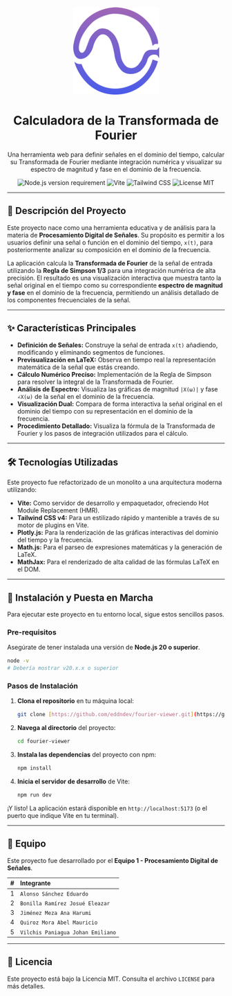 <div align="center">
  <img src="./assets/logo.svg" alt="Logo del Proyecto" width="200">
  <br/>
  <h1>
    <b>Calculadora de la Transformada de Fourier</b>
  </h1>
  <p>
    Una herramienta web para definir señales en el dominio del tiempo, calcular su Transformada de Fourier mediante integración numérica y visualizar su espectro de magnitud y fase en el dominio de la frecuencia.
  </p>
</div>

<div align="center">
  <img src="https://img.shields.io/badge/Node.js-%3E%3D20-8A2BE2?style=for-the-badge&logo=node.js&logoColor=white" alt="Node.js version requirement">
  <img src="https://img.shields.io/badge/Vite-646CFF?style=for-the-badge&logo=vite&logoColor=white" alt="Vite">
  <img src="https://img.shields.io/badge/Tailwind_CSS-9370DB?style=for-the-badge&logo=tailwind-css&logoColor=white" alt="Tailwind CSS">
  <img src="https://img.shields.io/badge/License-MIT-9370DB?style=for-the-badge" alt="License MIT">
</div>

---

## 📜 Descripción del Proyecto

Este proyecto nace como una herramienta educativa y de análisis para la materia de **Procesamiento Digital de Señales**. Su propósito es permitir a los usuarios definir una señal o función en el dominio del tiempo, `x(t)`, para posteriormente analizar su composición en el dominio de la frecuencia.

La aplicación calcula la **Transformada de Fourier** de la señal de entrada utilizando la **Regla de Simpson 1/3** para una integración numérica de alta precisión. El resultado es una visualización interactiva que muestra tanto la señal original en el tiempo como su correspondiente **espectro de magnitud y fase** en el dominio de la frecuencia, permitiendo un análisis detallado de los componentes frecuenciales de la señal.

---

## ✨ Características Principales

* **Definición de Señales:** Construye la señal de entrada `x(t)` añadiendo, modificando y eliminando segmentos de funciones.
* **Previsualización en LaTeX:** Observa en tiempo real la representación matemática de la señal que estás creando.
* **Cálculo Numérico Preciso:** Implementación de la Regla de Simpson para resolver la integral de la Transformada de Fourier.
* **Análisis de Espectro:** Visualiza las gráficas de magnitud `|X(ω)|` y fase `∠X(ω)` de la señal en el dominio de la frecuencia.
* **Visualización Dual:** Compara de forma interactiva la señal original en el dominio del tiempo con su representación en el dominio de la frecuencia.
* **Procedimiento Detallado:** Visualiza la fórmula de la Transformada de Fourier y los pasos de integración utilizados para el cálculo.

---

## 🛠️ Tecnologías Utilizadas

Este proyecto fue refactorizado de un monolito a una arquitectura moderna utilizando:

* **Vite:** Como servidor de desarrollo y empaquetador, ofreciendo Hot Module Replacement (HMR).
* **Tailwind CSS v4:** Para un estilizado rápido y mantenible a través de su motor de plugins en Vite.
* **Plotly.js:** Para la renderización de las gráficas interactivas del dominio del tiempo y la frecuencia.
* **Math.js:** Para el parseo de expresiones matemáticas y la generación de LaTeX.
* **MathJax:** Para el renderizado de alta calidad de las fórmulas LaTeX en el DOM.

---

## 🚀 Instalación y Puesta en Marcha

Para ejecutar este proyecto en tu entorno local, sigue estos sencillos pasos.

### **Pre-requisitos**

Asegúrate de tener instalada una versión de **Node.js 20 o superior**.

```bash
node -v
# Debería mostrar v20.x.x o superior
````

### **Pasos de Instalación**

1.  **Clona el repositorio** en tu máquina local:

    ```bash
    git clone [https://github.com/eddndev/fourier-viewer.git](https://github.com/eddndev/fourier-viewer.git)
    ```

2.  **Navega al directorio** del proyecto:

    ```bash
    cd fourier-viewer
    ```

3.  **Instala las dependencias** del proyecto con npm:

    ```bash
    npm install
    ```

4.  **Inicia el servidor de desarrollo** de Vite:

    ```bash
    npm run dev
    ```

¡Y listo\! La aplicación estará disponible en `http://localhost:5173` (o el puerto que indique Vite en tu terminal).

-----

## 👥 Equipo

Este proyecto fue desarrollado por el **Equipo 1 - Procesamiento Digital de Señales**.

| \# | Integrante                    |
| :-: | :---------------------------- |
| 1 | `Alonso Sánchez Eduardo`        |
| 2 | `Bonilla Ramírez Josué Eleazar` |
| 3 | `Jiménez Meza Ana Harumi`       |
| 4 | `Quiroz Mora Abel Mauricio`     |
| 5 | `Vilchis Paniagua Johan Emiliano` |

-----

## 📄 Licencia

Este proyecto está bajo la Licencia MIT. Consulta el archivo `LICENSE` para más detalles.

```